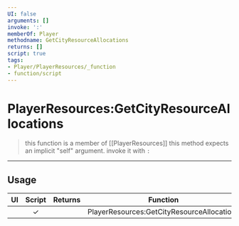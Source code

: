 ```yaml
---
UI: false
arguments: []
invoke: ':'
memberOf: Player
methodname: GetCityResourceAllocations
returns: []
script: true
tags:
- Player/PlayerResources/_function
- function/script
---
```

# PlayerResources:GetCityResourceAllocations
> this function is a member of [[PlayerResources]]
> this method expects an implicit "self" argument. invoke it with `:`
-----
## Usage
|  UI | Script | Returns | Function | Arguments |
|:---:|:------:|-------:|:--------:|:---------|
| |✓||PlayerResources:GetCityResourceAllocations||
